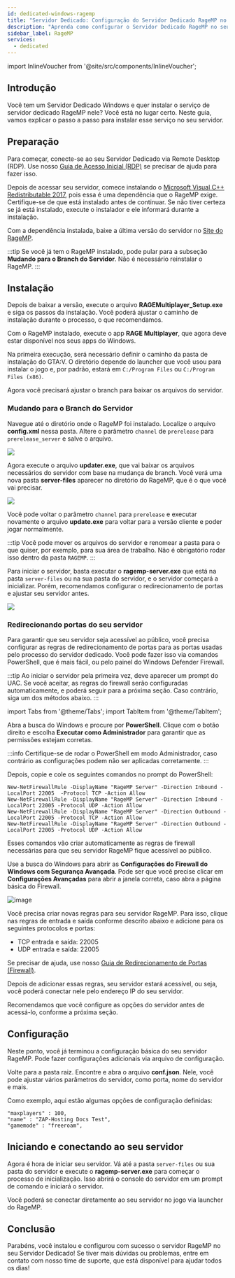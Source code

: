 ```yaml
---
id: dedicated-windows-ragemp
title: "Servidor Dedicado: Configuração do Servidor Dedicado RageMP no Windows"
description: "Aprenda como configurar o Servidor Dedicado RageMP no seu servidor Windows para hospedar sessões multiplayer de GTA V → Saiba mais agora"
sidebar_label: RageMP
services:
  - dedicated
---
```


import InlineVoucher from '@site/src/components/InlineVoucher';

## Introdução

Você tem um Servidor Dedicado Windows e quer instalar o serviço de servidor dedicado RageMP nele? Você está no lugar certo. Neste guia, vamos explicar o passo a passo para instalar esse serviço no seu servidor.

<InlineVoucher />

## Preparação

Para começar, conecte-se ao seu Servidor Dedicado via Remote Desktop (RDP). Use nosso [Guia de Acesso Inicial (RDP)](vserver-windows-userdp.md) se precisar de ajuda para fazer isso.

Depois de acessar seu servidor, comece instalando o [Microsoft Visual C++ Redistributable 2017](https://aka.ms/vs/15/release/VC_redist.x64.exe), pois essa é uma dependência que o RageMP exige. Certifique-se de que está instalado antes de continuar. Se não tiver certeza se já está instalado, execute o instalador e ele informará durante a instalação.

Com a dependência instalada, baixe a última versão do servidor no [Site do RageMP](https://cdn.rage.mp/public/files/RAGEMultiplayer_Setup.exe).

:::tip
Se você já tem o RageMP instalado, pode pular para a subseção **Mudando para o Branch do Servidor**. Não é necessário reinstalar o RageMP.
:::

## Instalação

Depois de baixar a versão, execute o arquivo **RAGEMultiplayer_Setup.exe** e siga os passos da instalação. Você poderá ajustar o caminho de instalação durante o processo, o que recomendamos.

Com o RageMP instalado, execute o app **RAGE Multiplayer**, que agora deve estar disponível nos seus apps do Windows.

Na primeira execução, será necessário definir o caminho da pasta de instalação do GTA:V. O diretório depende do launcher que você usou para instalar o jogo e, por padrão, estará em `C:/Program Files` ou `C:/Program Files (x86)`.

Agora você precisará ajustar o branch para baixar os arquivos do servidor.

### Mudando para o Branch do Servidor

Navegue até o diretório onde o RageMP foi instalado. Localize o arquivo **config.xml** nessa pasta. Altere o parâmetro `channel` de `prerelease` para `prerelease_server` e salve o arquivo.

![](https://screensaver01.zap-hosting.com/index.php/s/zbZfQCdnjjqmdbs/preview)

Agora execute o arquivo **updater.exe**, que vai baixar os arquivos necessários do servidor com base na mudança de branch. Você verá uma nova pasta **server-files** aparecer no diretório do RageMP, que é o que você vai precisar.

![](https://screensaver01.zap-hosting.com/index.php/s/FpK5GdwnHMRRkfD/preview)

Você pode voltar o parâmetro `channel` para `prerelease` e executar novamente o arquivo **update.exe** para voltar para a versão cliente e poder jogar normalmente.

:::tip
Você pode mover os arquivos do servidor e renomear a pasta para o que quiser, por exemplo, para sua área de trabalho. Não é obrigatório rodar isso dentro da pasta `RAGEMP`.
:::

Para iniciar o servidor, basta executar o **ragemp-server.exe** que está na pasta `server-files` ou na sua pasta do servidor, e o servidor começará a inicializar. Porém, recomendamos configurar o redirecionamento de portas e ajustar seu servidor antes.

![](https://screensaver01.zap-hosting.com/index.php/s/AiJWmSjsjw7bMYX/preview)

### Redirecionando portas do seu servidor

Para garantir que seu servidor seja acessível ao público, você precisa configurar as regras de redirecionamento de portas para as portas usadas pelo processo do servidor dedicado. Você pode fazer isso via comandos PowerShell, que é mais fácil, ou pelo painel do Windows Defender Firewall.

:::tip
Ao iniciar o servidor pela primeira vez, deve aparecer um prompt do UAC. Se você aceitar, as regras do firewall serão configuradas automaticamente, e poderá seguir para a próxima seção. Caso contrário, siga um dos métodos abaixo.
:::

import Tabs from '@theme/Tabs';
import TabItem from '@theme/TabItem';

<Tabs>
<TabItem value="powershell" label="Via PowerShell" default>

Abra a busca do Windows e procure por **PowerShell**. Clique com o botão direito e escolha **Executar como Administrador** para garantir que as permissões estejam corretas.

:::info
Certifique-se de rodar o PowerShell em modo Administrador, caso contrário as configurações podem não ser aplicadas corretamente.
:::

Depois, copie e cole os seguintes comandos no prompt do PowerShell:

```
New-NetFirewallRule -DisplayName "RageMP Server" -Direction Inbound -LocalPort 22005  -Protocol TCP -Action Allow
New-NetFirewallRule -DisplayName "RageMP Server" -Direction Inbound -LocalPort 22005 -Protocol UDP -Action Allow
New-NetFirewallRule -DisplayName "RageMP Server" -Direction Outbound -LocalPort 22005 -Protocol TCP -Action Allow
New-NetFirewallRule -DisplayName "RageMP Server" -Direction Outbound -LocalPort 22005 -Protocol UDP -Action Allow
```

Esses comandos vão criar automaticamente as regras de firewall necessárias para que seu servidor RageMP fique acessível ao público.

</TabItem>

<TabItem value="windefender" label="Via Windows Defender">

Use a busca do Windows para abrir as **Configurações do Firewall do Windows com Segurança Avançada**. Pode ser que você precise clicar em **Configurações Avançadas** para abrir a janela correta, caso abra a página básica do Firewall.

![image](https://github.com/zaphosting/docs/assets/42719082/5fb9f943-7e51-4d8f-9df4-2f5ff60857d3)

Você precisa criar novas regras para seu servidor RageMP. Para isso, clique nas regras de entrada e saída conforme descrito abaixo e adicione para os seguintes protocolos e portas:

- TCP entrada e saída: 22005
- UDP entrada e saída: 22005

Se precisar de ajuda, use nosso [Guia de Redirecionamento de Portas (Firewall)](vserver-windows-port.md).

</TabItem>
</Tabs>

Depois de adicionar essas regras, seu servidor estará acessível, ou seja, você poderá conectar nele pelo endereço IP do seu servidor.

Recomendamos que você configure as opções do servidor antes de acessá-lo, conforme a próxima seção.

## Configuração

Neste ponto, você já terminou a configuração básica do seu servidor RageMP. Pode fazer configurações adicionais via arquivo de configuração.

Volte para a pasta raiz. Encontre e abra o arquivo **conf.json**. Nele, você pode ajustar vários parâmetros do servidor, como porta, nome do servidor e mais.

Como exemplo, aqui estão algumas opções de configuração definidas:

```
"maxplayers" : 100,
"name" : "ZAP-Hosting Docs Test",
"gamemode" : "freeroam",
```

## Iniciando e conectando ao seu servidor

Agora é hora de iniciar seu servidor. Vá até a pasta `server-files` ou sua pasta do servidor e execute o **ragemp-server.exe** para começar o processo de inicialização. Isso abrirá o console do servidor em um prompt de comando e iniciará o servidor.

Você poderá se conectar diretamente ao seu servidor no jogo via launcher do RageMP.

## Conclusão

Parabéns, você instalou e configurou com sucesso o servidor RageMP no seu Servidor Dedicado! Se tiver mais dúvidas ou problemas, entre em contato com nosso time de suporte, que está disponível para ajudar todos os dias!

<InlineVoucher />